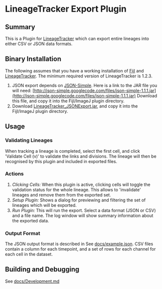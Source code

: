 LineageTracker Export Plugin
============================

Summary
-------

This is a Plugin for [LineageTracker](http://www2.warwick.ac.uk/fac/sci/systemsbiology/staff/bretschneider/lineagetracker) which can export entire lineages into either CSV or JSON data formats.

Binary Installation
-------------------

The following assumes that you have a working installation of [FijI](http://fiji.sc/) and [LineageTracker](http://www2.warwick.ac.uk/fac/sci/systemsbiology/staff/bretschneider/lineagetracker). The minimum required version of LineageTracker is 1.2.3.

1. JSON export depends on [JSON-Simple](https://code.google.com/p/json-simple/). Here is 
   a link to the JAR file you will need: [http://json-simple.googlecode.com/files/json-simple-1.1.1.jar](http://json-simple.googlecode.com/files/json-simple-1.1.1.jar)
   Download this file, and copy it into the FijI/ImageJ plugin directory.
2. Download [LineageTracker_JSONExport.jar](binaries/LineageTracker_JSONExport.jar), and copy it into the FijI/ImageJ plugin directory.

Usage
-----

### Validating Lineages

When tracking a lineage is completed, select the first cell, and click 'Validate Cell (v)' to validate the links and divisions. The lineage will then be recognised by this plugin and included in exported files.

### Actions

1. _Clicking Cells:_ When this plugin is active, clicking cells will toggle the validation status for the whole lineage. This allows to 'invalidate' lineages and remove them from the exported set. 
2. _Setup Plugin:_ Shows a dialog for previewing and filtering the set of lineages which will be exported.
3. _Run Plugin:_ This will run the export. Select a data format (JSON or CSV) and a file name. The log window will show summary information about the exported data.

### Output Format

The JSON output format is described in See [docs/example.json](docs/example.json). CSV files contain a column for each timepoint, and a set of rows for each channel for each cell in the dataset.

Building and Debugging
----------------------

See [docs/Development.md](docs/Development.md)